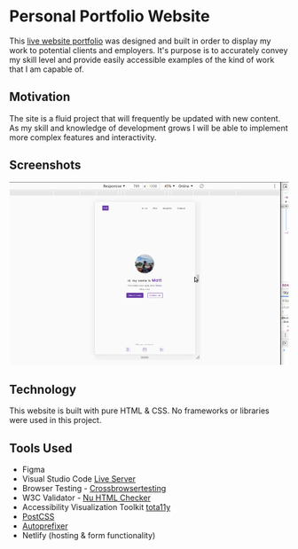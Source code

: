 # Personal Portfolio Website

This [live website portfolio](https://mattdillemuth.com) was designed and built in order to display my work to potential clients and employers. It's purpose is to accurately convey my skill level and provide easily accessible examples of the kind of work that I am capable of.  

## Motivation

The site is a fluid project that will frequently be updated with new content. As my skill and knowledge of development grows I will be able to implement more complex features and interactivity.

## Screenshots

![Showcase](img/showcase-portfolio.gif)

## Technology

This website is built with pure HTML & CSS. No frameworks or libraries were used in this project. 

## Tools Used 
- Figma
- Visual Studio Code [Live Server](https://marketplace.visualstudio.com/items?itemName=ritwickdey.LiveServer)
- Browser Testing - [Crossbrowsertesting](https://crossbrowsertesting.com/)
- W3C Validator - [Nu HTML Checker](https://validator.w3.org/)
- Accessibility Visualization Toolkit [tota11y](https://khan.github.io/tota11y/)
- [PostCSS](https://madlittlemods.github.io/postcss-css-variables/playground/)
- [Autoprefixer](http://autoprefixer.github.io/)
- Netlify (hosting & form functionality)
